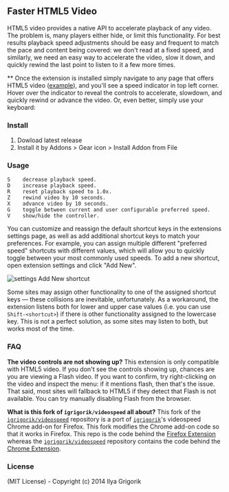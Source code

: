 ## Faster HTML5 Video

HTML5 video provides a native API to accelerate playback of any video. The
problem is, many players either hide, or limit this functionality. For best
results playback speed adjustments should be easy and frequent to match the pace
and content being covered: we don't read at a fixed speed, and similarly, we
need an easy way to accelerate the video, slow it down, and quickly rewind the
last point to listen to it a few more times.


\*\* Once the extension is installed simply navigate to any page that offers
HTML5 video ([example](http://www.youtube.com/watch?v=E9FxNzv1Tr8)), and you'll
see a speed indicator in top left corner. Hover over the indicator to reveal the
controls to accelerate, slowdown, and quickly rewind or advance the video. Or,
even better, simply use your keyboard:

### Install
1. Dowload latest release
2. Install it by Addons > Gear icon > Install Addon from File

### Usage

```
S	 decrease playback speed.
D	 increase playback speed.
R	 reset playback speed to 1.0x.
Z	 rewind video by 10 seconds.
X	 advance video by 10 seconds.
G	 toggle between current and user configurable preferred speed.
V	 show/hide the controller.
```

You can customize and reassign the default shortcut keys in the extensions
settings page, as well as add additional shortcut keys to match your
preferences. For example, you can assign multiple different "preferred speed"
shortcuts with different values, which will allow you to quickly toggle between
your most commonly used speeds. To add a new shortcut, open extension settings
and click "Add New".

![settings Add New shortcut](https://user-images.githubusercontent.com/121805/50726471-50242200-1172-11e9-902f-0e5958387617.jpg)

Some sites may assign other functionality to one of the assigned shortcut keys —
these collisions are inevitable, unfortunately. As a workaround, the extension
listens both for lower and upper case values (i.e. you can use
`Shift-<shortcut>`) if there is other functionality assigned to the lowercase
key. This is not a perfect solution, as some sites may listen to both, but works
most of the time.

### FAQ

**The video controls are not showing up?** This extension is only compatible
with HTML5 video. If you don't see the controls showing up, chances are you are
viewing a Flash video. If you want to confirm, try right-clicking on the video
and inspect the menu: if it mentions flash, then that's the issue. That said,
most sites will fallback to HTML5 if they detect that Flash is not available.
You can try manually disabling Flash from the browser.

**What is this fork of `igrigorik/videospeed` all about?** This fork of the
[`igrigorik/videospeed`](https://github.com/igrigorik/videospeed) repository
is a port of [`igrigorik`](https://github.com/igrigorik)'s videospeed Chrome 
add-on for Firefox. This fork modifies the Chrome add-on code so that it works 
in Firefox. This repo is the code behind the [Firefox Extension](https://addons.mozilla.org/en-us/firefox/addon/videospeed/)
whereas the [`igrigorik/videospeed`](https://github.com/igrigorik/videospeed)
repository contains the code behind the [Chrome Extension](https://chrome.google.com/webstore/detail/video-speed-controller/nffaoalbilbmmfgbnbgppjihopabppdk).

### License

(MIT License) - Copyright (c) 2014 Ilya Grigorik
